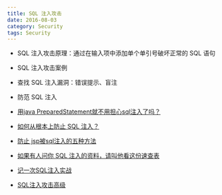 ```yaml
---
title: SQL 注入攻击
date: 2016-08-03
category: Security
tags: Security
---
```


- SQL 注入攻击原理：通过在输入项中添加单个单引号破坏正常的 SQL 语句
- SQL 注入攻击案例
- 查找 SQL 注入漏洞：错误提示、盲注
- 防范 SQL 注入


- [用java PreparedStatement就不用担心sql注入了吗？](http://www.cnblogs.com/iyangyuan/p/4809494.html)
- [如何从根本上防止 SQL 注入？](https://www.zhihu.com/question/22953267)
- [防止 jsp被sql注入的五种方法](http://bluewebs.lofter.com/post/11faa5_3864cd)



- [如果有人问你 SQL 注入的资料，请叫他看这份速查表](http://blog.jobbole.com/105860/)
- [记一次SQL注入实战](http://blog.jobbole.com/105586/)
- [SQL注入攻击高级](http://blog.jobbole.com/105259/)
